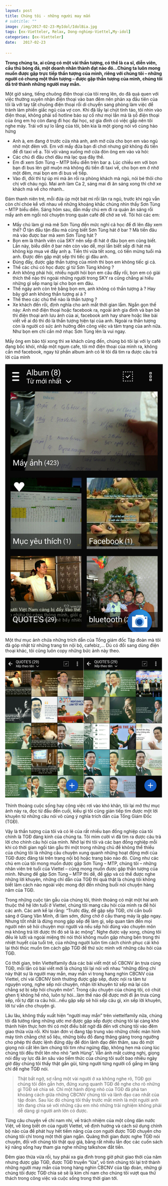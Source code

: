 ```yaml
---
layout: post
title: Chúng tôi - những người may mắn
# subtitle: ""
image: /img/2017-02-23-MyIdol/IdolBia.jpg
tags: [ex-Vietteler, Relax, Dong-nghiep-Viettel,My-idol]
categories: [ex-Vietteler]
date:   2017-02-23

---
```


**Trong chúng ta, ai cũng có một vài thần tượng, có thể là ca sĩ, diễn viên, cầu thủ bóng đá, một doanh nhân thành đạt nào đó…Chúng ta luôn mong muốn được gặp trực tiếp thần tượng của mình, riêng với chúng tôi – những người có chung một thần tượng – được gặp thần tượng của mình, chúng tôi đã trở thành những người may mắn.**

Một giờ sáng, tiếng chuông điện thoại của tôi reng lên, do đã quá quen với việc thường xuyên nhận điện thoại vào ban đêm nên phản xạ đầu tiên của tôi là với tay tắt chuông điện thoại rồi di chuyển sang phòng làm việc để tránh làm phiền giấc ngủ của vợ con. Khi đã lấy lại chút tỉnh táo, tôi nhìn vào điện thoại, không phải số hotline báo sự cố như mọi lần mà là số điện thoại của ông em họ còn đang đi học đại học, sợ gia đình có việc gấp nên tôi nghe máy. Trái với sự lo lắng của tôi, bên kia là một giọng nói vô cùng hào hứng
- Anh à, em đang ở trước cửa nhà anh, anh mở cửa cho bọn em vào ngủ nhờ một đêm với. Em với mấy đứa bạn đi chơi nhưng giờ không đủ tiền để đi taxi về ạ.
 Tôi vội vàng xuống mở cửa đón ông em vào và hỏi:
- Các chú đi đâu chơi đâu mà lạc qua đây thế.
- Em đi xem Sơn Tùng – MTP biểu diễn trên bar ạ. Lúc chiều em với bọn bạn đi bus lên giờ muộn mà không đủ tiền đi taxi về, cho bọn em ở nhờ một đêm, mai bọn em đi bus về tiếp.
- Vào đi, đói thì tự úp mì mà ăn rồi ra phòng khách mà ngủ, nói bé thôi cho chị với cháu ngủ. Mai anh làm Ca 2, sáng mai đi ăn sáng xong thì chờ xe khách mà về cho nhanh.. 

Đám thanh niên trẻ, mỗi đứa úp một bát mì rồi lăn ra ngủ, trước khi ngủ vẫn còn chí chóe kể với nhau về những khoảng khắc chúng nhìn thấy Sơn Tùng – MTP biểu diễn. Sáng hôm sau, dẫn mấy chú em đi ra quán ăn sáng rồi mấy anh em ngồi nói chuyện trong quán café để chờ xe về. Tôi hỏi các em: 
- Mấy chú làm gì mà mê Sơn Tùng đến mức nghỉ cả học để đi lên đây xem thế? Ở tận đẩu tận đâu mà cũng biết Sơn Tùng hát ở bar ? Mà tiền đâu mà vào được bar mà xem Sơn Tùng hát ? 
- Bọn em là thành viên của SKY nên sếp đi hát ở đâu bọn em cũng biết. Lần này, biểu diễn ở bar nên còn vào dễ, mọi lần biết sếp đi hát mà không kịp mua vé đấy anh ạ. Tiền thì vừa tết xong, có tiền mừng tuổi mà anh. Được đến gặp mặt sếp thì tiếc gì đâu anh.
- Đúng đấy, được gặp thần tượng của mình thì bọn em không tiếc gì cả. 
- Thế các chú có học được gì từ Sơn Tùng không ?
- Anh không phải hỏi, nhiều người hỏi bọn em câu đấy rồi, bọn em có giải thích thế nào thì ngoài những người trong SKY ra cũng chẳng ai hiểu những gì sếp mang lại cho bọn em đâu. 
- Thế ngày anh còn trẻ bằng bọn em, anh không có thần tượng à ? Hay bây giờ anh không thần tượng ai à ? 
- Thế theo các chú thế nào là thần tượng ?
- Xe khách đến rồi, định nghĩa cho anh mất thời gian lắm. Ngắn gọn thế này: Anh mở điện thoại hoặc facebook ra, ngoài ảnh gia đình và bạn bè thì điện thoại anh lưu ảnh của ai, facebook anh hay share hoặc like bài viết về ai đó thì đó là thần tượng hiện tại của anh. Ngoài ra thần tượng còn là người có sức ảnh hưởng đến công việc và tâm trạng của anh nữa. Như bọn em chỉ cần mở nhạc Sơn Tùng lên là vui ngay.

Mấy ông em bảo tôi xong thì xe khách cũng đến, chúng bỏ tôi lại với ly café đang bốc khói, nhấp một ngụm cafe, tôi mở điện thoại của mình ra, không cần mở facebook,  ngay từ phần album ảnh có lẽ tôi đã tìm ra được câu trả lời của mình


![Teamwork](/img/2017-02-23-MyIdol/Screenshot_1.jpg)

Một thư mục ảnh chứa những trích dẫn của Tổng giám đốc Tập đoàn mà tôi đã góp nhặt từ những trang tin nội bộ, cafebiz,... Dù có đổi sang dùng điện thoại khác, tôi cũng luôn copy những bức ảnh này theo. 

![Teamwork](/img/2017-02-23-MyIdol/QUOTE.jpg)

Thỉnh thoảng cuộc sống hay công việc rơi vào khó khăn, tôi lại mở thư mục ảnh này ra, đọc từ đầu đến cuối, kiểu gì tôi cũng gián tiếp tìm được một lời khuyên từ những câu nói vô cùng ý nghĩa trích dẫn của Tổng Giám Đốc (TGĐ). 

Vậy là thần tượng của tôi và có lẽ của rất nhiều bạn đồng nghiệp của tôi chính là TGĐ đáng kính của chúng ta. Tôi mỉm cười vì đã tìm ra được câu trả lời cho chính câu hỏi của mình. Nhớ lại thì tôi và các bạn đồng nghiệp mỗi khi có thời gian ngồi tán gẫu thì một trong những chủ đề không thể thiếu của chúng tôi là những câu chuyện xung quanh những hoạt động mới của TGĐ được đăng tải trên trang nội bộ hoặc trang báo nào đó. 
Cũng như các chú em của tôi mong muốn được gặp Sơn Tùng – MTP, chúng tôi – những nhân viên trẻ tuổi của Viettel – cũng mong muốn được gặp thần tượng của mình. Nhưng để gặp Sơn Tùng – MTP thì dễ, để gặp và có thể được nghe những lời khuyên, những chỉ dẫn của TGĐ thì quả thật là chúng tôi không biết làm cách nào ngoài việc mong đợi đến những buổi nói chuyện hàng năm của TGĐ. 

Trong những cuộc tán gẫu của chúng tôi, thỉnh thoảng có mặt một hai anh thuộc thế hệ lớn tuổi ở Viettel, chúng tôi mang câu hỏi của mình ra để hỏi các anh. Các anh kể lại rằng: “Trước đây, để gặp sếp TGĐ, chỉ cần buổi sáng ở Giang Văn Minh, đi làm sớm, đứng chờ ở cầu thang máy là gặp ngay. Nhưng tốt nhất là đừng mong gặp sếp để làm gì, sếp quan tâm đến mọi người nên sẽ hỏi chuyện mọi người và nếu sếp hỏi đúng vào chuyên môn mà không trả lời được thì đó sẽ là ác mộng”. Nghe được vậy xong, chúng tôi đều lè lưỡi và ngoài miệng thì nói thôi không muốn gặp nhưng bên trong thì nhiệt huyết của tuổi trẻ, của những người luôn tìm cách chinh phục cái khó lại thôi thúc muốn tìm cách gặp TGĐ để thử sức mình với những câu hỏi của TGĐ.

Có thời gian, trên Viettelfamily đưa các bài viết một số CBCNV ăn trưa cùng TGĐ, mỗi lần có bài viết mới là chúng tôi lại nói với nhau “những đồng chí này thật sự là người may mắn, may mắn vì trong hang nghìn CBCNV của Viettel, chỉ vài CBCNV bình thường được gặp sếp, được nói ra tâm tư nguyện vọng, nghe sếp nói chuyện, nhận lời khuyên từ sếp mà lại còn chẳng sợ bị sếp hỏi chuyên môn”. Trong câu chuyện của chúng tôi, có chút ghen tị không hề nhỏ, luôn tự hỏi…làm thế nào để được mời đi ăn trưa cùng sếp, rồi tự đặt ra câu hỏi…nếu gặp sếp sẽ hỏi sếp câu gì, xin sếp lời khuyên, lời tư vấn cho chuyện gì. 

Lâu lâu, không thấy xuất hiện “người may mắn” trên viettelfamily nữa, chúng tôi đã tưởng rằng những ước mơ được gặp sếp được chúng tôi lại càng khó thành hiện thực hơn thì có một điều bất ngờ đã đến với chúng tôi vào đêm giao thừa vừa rồi. Khi toàn đơn vị đang tập trung vào những chiếc màn hình máy tính chằng chịt số liệu, những biểu đồ đang thăng giáng trong ngưỡng cho phép thì được lệnh đứng dậy để đón lãnh đạo đến thăm, sau đó một giọng nói cất lên làm chúng tôi tim như ngừng đập, không hẹn mà cùng lúc chúng tôi đều thốt lên nho nhỏ “anh Hùng”. Vẫn ánh mắt cương nghị, giọng nói đầy uy lực đã ăn sâu vào tiềm thức của chúng tôi suốt bao nhiêu ngày giờ đây chúng tôi thấy thật gần gũi, từng người từng người cố gắng im lặng chỉ để nghe TGĐ nói. 

>Thật bất ngờ, sợ rằng một vài người ở xa không nghe rõ, TGĐ gọi chúng tôi đến gần hơn, đứng xung quanh TGĐ để nghe cho rõ những gì TGĐ sẽ chia sẻ. Chỉ một hành động nhỏ của TGĐ đã phá tan khoảng cách giữa những CBCNV chúng tôi và lãnh đạo cao nhất của tập đoàn. Sau lúc đó chúng tôi thấy trước mắt mình là một người anh lớn đang chia sẻ với những cậu em nhỏ những trải nghiệm không phải dễ dàng gì người anh lớn có được.  

Từng câu chuyện về chí nam nhi, về trách nhiệm của một công dân nước Việt, về lòng biết ơn của người Viettel, về định hướng và cách sử dụng chính bộ não của để phát huy hết tiềm năng của con người được TGĐ chuyển cho chúng tôi chỉ trong một thời gian ngắn. Quãng thời gian được nghe TGĐ nói chuyện, đối với chúng tôi thật quý giá, bằng rất nhiều lần đọc các cuốn sách kỹ năng sống hay tham gia nghe những talkshow đắt tiền. 

Đêm giao thừa vừa rồi, tuy phải xa gia đình trong giờ phút giao thời của năm nhưng được gặp TGĐ, được TGĐ truyền “lửa”, vô tình chúng tôi lại trở thành những người may mắn của trong hàng nghìn CBCNV của tập đoàn, những gì chúng tôi được TGĐ chia sẻ sẽ là kim chỉ nam cho chúng tôi vượt qua thử thách trong công việc và cuộc sống trong thời gian tới. 

